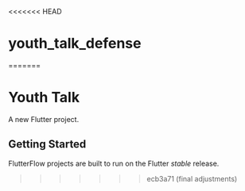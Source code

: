 <<<<<<< HEAD
# youth_talk_defense
=======
# Youth Talk

A new Flutter project.

## Getting Started

FlutterFlow projects are built to run on the Flutter _stable_ release.
>>>>>>> ecb3a71 (final adjustments)
